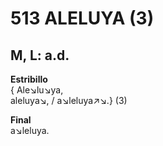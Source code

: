 # 513 ALELUYA (3)

## M, L: a.d.

**Estribillo**  
{ Ale↘lu↘ya,  
aleluya↘, / a↘leluya↗↘.} (3)  
  

**Final**  
a↘leluya.  

